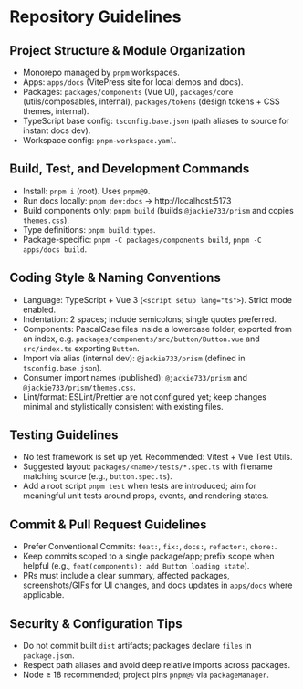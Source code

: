 # Repository Guidelines

## Project Structure & Module Organization

- Monorepo managed by `pnpm` workspaces.
- Apps: `apps/docs` (VitePress site for local demos and docs).
- Packages: `packages/components` (Vue UI), `packages/core` (utils/composables, internal), `packages/tokens` (design tokens + CSS themes, internal).
- TypeScript base config: `tsconfig.base.json` (path aliases to source for instant docs dev).
- Workspace config: `pnpm-workspace.yaml`.

## Build, Test, and Development Commands

- Install: `pnpm i` (root). Uses `pnpm@9`.
- Run docs locally: `pnpm dev:docs` → http://localhost:5173
- Build components only: `pnpm build` (builds `@jackie733/prism` and copies `themes.css`).
- Type definitions: `pnpm build:types`.
- Package-specific: `pnpm -C packages/components build`, `pnpm -C apps/docs build`.

## Coding Style & Naming Conventions

- Language: TypeScript + Vue 3 (`<script setup lang="ts">`). Strict mode enabled.
- Indentation: 2 spaces; include semicolons; single quotes preferred.
- Components: PascalCase files inside a lowercase folder, exported from an index, e.g. `packages/components/src/button/Button.vue` and `src/index.ts` exporting `Button`.
- Import via alias (internal dev): `@jackie733/prism` (defined in `tsconfig.base.json`).
- Consumer import names (published): `@jackie733/prism` and `@jackie733/prism/themes.css`.
- Lint/format: ESLint/Prettier are not configured yet; keep changes minimal and stylistically consistent with existing files.

## Testing Guidelines

- No test framework is set up yet. Recommended: Vitest + Vue Test Utils.
- Suggested layout: `packages/<name>/tests/*.spec.ts` with filename matching source (e.g., `button.spec.ts`).
- Add a root script `pnpm test` when tests are introduced; aim for meaningful unit tests around props, events, and rendering states.

## Commit & Pull Request Guidelines

- Prefer Conventional Commits: `feat:`, `fix:`, `docs:`, `refactor:`, `chore:`.
- Keep commits scoped to a single package/app; prefix scope when helpful (e.g., `feat(components): add Button loading state`).
- PRs must include a clear summary, affected packages, screenshots/GIFs for UI changes, and docs updates in `apps/docs` where applicable.

## Security & Configuration Tips

- Do not commit built `dist` artifacts; packages declare `files` in `package.json`.
- Respect path aliases and avoid deep relative imports across packages.
- Node ≥ 18 recommended; project pins `pnpm@9` via `packageManager`.
